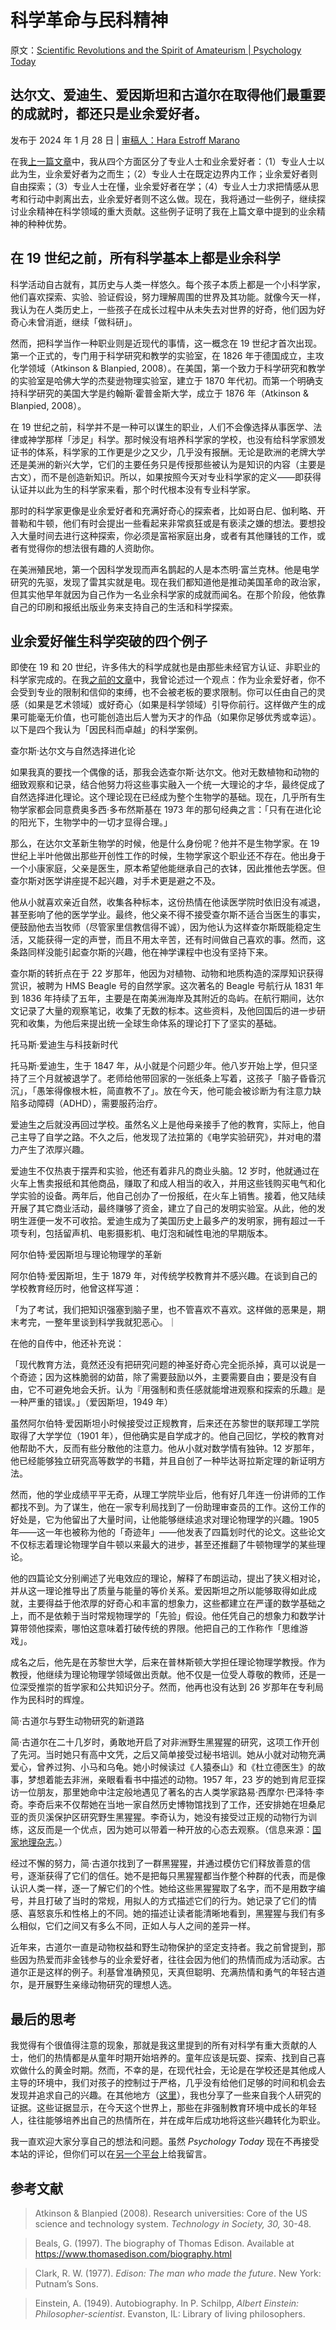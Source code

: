 # 科学革命与民科精神

原文：[Scientific Revolutions and the Spirit of Amateurism | Psychology Today](https://www.psychologytoday.com/us/blog/freedom-to-learn/202401/scientific-revolutions-and-the-spirit-of-amateurism)

## 达尔文、爱迪生、爱因斯坦和古道尔在取得他们最重要的成就时，都还只是业余爱好者。

发布于 2024 年 1 月 28 日 | [审稿人：Hara Estroff Marano](https://www.psychologytoday.com/us/docs/editorial-process)

在我[上一篇文章](https://www.psychologytoday.com/us/blog/freedom-to-learn/202401/in-praise-of-amateurism)中，我从四个方面区分了专业人士和业余爱好者：（1）专业人士以此为生，业余爱好者为之而生；（2）专业人士在既定边界内工作；业余爱好者则自由探索；（3）专业人士在懂，业余爱好者在学；（4）专业人士力求把情感从思考和行动中剥离出去，业余爱好者则不这么做。现在，我将通过一些例子，继续探讨业余精神在科学领域的重大贡献。这些例子证明了我在上篇文章中提到的业余精神的种种优势。

## 在 19 世纪之前，所有科学基本上都是业余科学

科学活动自古就有，其历史与人类一样悠久。每个孩子本质上都是一个小科学家，他们喜欢探索、实验、验证假设，努力理解周围的世界及其功能。就像今天一样，我认为在人类历史上，一些孩子在成长过程中从未失去对世界的好奇，他们因为好奇心未曾消逝，继续「做科研」。

然而，把科学当作一种职业则是近现代的事情，这一概念在 19 世纪才首次出现。第一个正式的，专门用于科学研究和教学的实验室，在 1826 年于德国成立，主攻化学领域（Atkinson & Blanpied, 2008）。在美国，第一个致力于科学研究和教学的实验室是哈佛大学的杰斐逊物理实验室，建立于 1870 年代初。而第一个明确支持科学研究的美国大学是约翰斯·霍普金斯大学，成立于 1876 年（Atkinson & Blanpied, 2008）。

在 19 世纪之前，科学并不是一种可以谋生的职业，人们不会像选择从事医学、法律或神学那样「涉足」科学。那时候没有培养科学家的学校，也没有给科学家颁发证书的体系，科学家的工作更是少之又少，几乎没有报酬。无论是欧洲的老牌大学还是美洲的新兴大学，它们的主要任务只是传授那些被认为是知识的内容（主要是古文），而不是创造新知识。所以，如果按照今天对专业科学家的定义——即获得认证并以此为生的科学家来看，那个时代根本没有专业科学家。

那时的科学家更像是业余爱好者和充满好奇心的探索者，比如哥白尼、伽利略、开普勒和牛顿，他们有时会提出一些看起来非常疯狂或是有亵渎之嫌的想法。要想投入大量时间去进行这种探索，你必须是富裕家庭出身，或者有其他赚钱的工作，或者有觉得你的想法很有趣的人资助你。

在美洲殖民地，第一个因科学发现而声名鹊起的人是本杰明·富兰克林。他是电学研究的先驱，发现了雷其实就是电。现在我们都知道他是推动美国革命的政治家，但其实他早年就因为自己作为一名业余科学家的成就而闻名。在那个阶段，他依靠自己的印刷和报纸出版业务来支持自己的生活和科学探索。

## 业余爱好催生科学突破的四个例子

即使在 19 和 20 世纪，许多伟大的科学成就也是由那些未经官方认证、非职业的科学家完成的。在我[之前的文章](https://www.psychologytoday.com/us/blog/freedom-to-learn/202401/in-praise-of-amateurism)中，我曾论述过一个观点：作为业余爱好者，你不会受到专业的限制和信仰的束缚，也不会被老板的要求限制。你可以任由自己的灵感（如果是艺术领域）或好奇心（如果是科学领域）引导你前行。这样做产生的成果可能毫无价值，也可能创造出后人誉为天才的作品（如果你足够优秀或幸运）。以下是四个我认为「因民科而卓越」的科学案例。

查尔斯·达尔文与自然选择进化论

如果我真的要找一个偶像的话，那我会选查尔斯·达尔文。他对无数植物和动物的细致观察和记录，结合他努力将这些事实融入一个统一大理论的才华，最终促成了自然选择进化理论。这个理论现在已经成为整个生物学的基础。现在，几乎所有生物学家都会同意费奥多西·多布然斯基在 1973 年的那句经典之言：「只有在进化论的阳光下，生物学中的一切才显得合理。」

那么，在达尔文革新生物学的时候，他是什么身份呢？他并不是生物学家。在 19 世纪上半叶他做出那些开创性工作的时候，生物学家这个职业还不存在。他出身于一个小康家庭，父亲是医生，原本希望他能继承自己的衣钵，因此推他去学医。但查尔斯对医学讲座提不起兴趣，对手术更是避之不及。

他从小就喜欢亲近自然，收集各种标本，这份热情在他读医学院时依旧没有减退，甚至影响了他的医学学业。最终，他父亲不得不接受查尔斯不适合当医生的事实，便鼓励他去当牧师（尽管家里信教信得不诚），因为他认为这样查尔斯既能稳定生活，又能获得一定的声誉，而且不用太辛苦，还有时间做自己喜欢的事。然而，这条路同样没能引起查尔斯的兴趣，他在神学课程中也没有坚持下来。

查尔斯的转折点在于 22 岁那年，他因为对植物、动物和地质构造的深厚知识获得赏识，被聘为 HMS Beagle 号的自然学家。这次著名的 Beagle 号航行从 1831 年到 1836 年持续了五年，主要是在南美洲海岸及其附近的岛屿。在航行期间，达尔文记录了大量的观察笔记，收集了无数的标本。这些资料，及他回国后的进一步研究和收集，为他后来提出统一全球生命体系的理论打下了坚实的基础。

托马斯·爱迪生与科技新时代

托马斯·爱迪生，生于 1847 年，从小就是个问题少年。他八岁开始上学，但只坚持了三个月就被退学了。老师给他带回家的一张纸条上写着，这孩子「脑子昏昏沉沉」，「愚笨得像根木桩，简直教不了」。放在今天，他可能会被诊断为有注意力缺陷多动障碍（ADHD），需要服药治疗。

爱迪生之后就没再回过学校。虽然名义上是他母亲接手了他的教育，实际上，他自己主导了自学之路。不久之后，他发现了法拉第的《电学实验研究》，并对电的潜力产生了浓厚兴趣。

爱迪生不仅热衷于摆弄和实验，他还有着非凡的商业头脑。12 岁时，他就通过在火车上售卖报纸和其他商品，赚取了和成人相当的收入，并用这些钱购买电气和化学实验的设备。两年后，他自己创办了一份报纸，在火车上销售。接着，他又陆续开展了其它商业活动，最终赚够了资金，建立了自己的发明实验室。从此，他的发明生涯便一发不可收拾。爱迪生成为了美国历史上最多产的发明家，拥有超过一千项专利，包括留声机、电影摄影机、电灯泡和碱性电池的早期版本。

阿尔伯特·爱因斯坦与理论物理学的革新

阿尔伯特·爱因斯坦，生于 1879 年，对传统学校教育并不感兴趣。在谈到自己的学校教育经历时，他曾这样写道：

「为了考试，我们把知识强塞到脑子里，也不管喜欢不喜欢。这样做的恶果是，期末考完，一整年里谈到科学我就犯恶心。｜

在他的自传中，他还补充说：

「现代教育方法，竟然还没有把研究问题的神圣好奇心完全扼杀掉，真可以说是一个奇迹；因为这株脆弱的幼苗，除了需要鼓励以外，主要需要自由；要是没有自由，它不可避免地会夭折。认为『用强制和责任感就能增进观察和探索的乐趣』是一种严重的错误。」（爱因斯坦，1949 年）

虽然阿尔伯特·爱因斯坦小时候接受过正规教育，后来还在苏黎世的联邦理工学院取得了大学学位（1901 年），但他确实是自学成才的。他自己回忆，学校的教育对他帮助不大，反而有些分散他的注意力。他从小就对数学情有独钟。12 岁那年，他已经能够独立研究高等数学的书籍，并且自创了一种毕达哥拉斯定理的新证明方法。

然而，他的学业成绩平平无奇，从理工学院毕业后，他有好几年连一份讲师的工作都找不到。为了谋生，他在一家专利局找到了一份助理审查员的工作。这份工作的好处是，它为他留出了大量时间，让他能够继续追求对理论物理学的兴趣。1905 年——这一年也被称为他的「奇迹年」——他发表了四篇划时代的论文。这些论文不仅标志着理论物理学自牛顿以来最大的进步，甚至还推翻了牛顿物理学的某些理论。

他的四篇论文分别阐述了光电效应的理论，解释了布朗运动，提出了狭义相对论，并从这一理论推导出了质量与能量的等价关系。爱因斯坦之所以能够取得如此成就，主要得益于他浓厚的好奇心和丰富的想象力，这些都建立在严谨的数学基础之上，而不是依赖于当时常规物理学的「先验」假设。他任凭自己的想象力和数学计算带领他探索，哪怕这意味着打破传统的界限。他把自己的工作称作「思维游戏」。

成名之后，他先是在苏黎世大学，后来在普林斯顿大学担任理论物理学教授。作为教授，他继续为理论物理学领域做出贡献。他不仅是一位受人尊敬的教师，还是一位深受推崇的哲学家和公共知识分子。然而，他再也没有达到 26 岁那年在专利局作为民科时的辉煌。

简·古道尔与野生动物研究的新道路

简·古道尔在二十几岁时，勇敢地开启了对非洲野生黑猩猩的研究，这项工作开创了先河。当时她只有高中文凭，之后又简单接受过秘书培训。她从小就对动物充满爱心，曾养过狗、小马和乌龟。她小时候读过《人猿泰山》和《杜立德医生》的故事，梦想着能去非洲，亲眼看看书中描述的动物。1957 年，23 岁的她到肯尼亚探访一位朋友，那里她命中注定般地遇见了著名的古人类学家路易·西摩尔·巴泽特·李奇。李奇后来不仅帮她在当地一家自然历史博物馆找到了工作，还安排她在坦桑尼亚的贡贝溪保护区研究野生黑猩猩。李奇认为，她没有接受过正规的动物行为训练，这反而是一个优点，因为她可以带着一种开放的心态去观察。（信息来源：[国家地理杂志](https://education.nationalgeographic.org/resource/jane-goodall/)。）

经过不懈的努力，简·古道尔找到了一群黑猩猩，并通过模仿它们释放善意的信号，逐渐获得了它们的信任。她不是把每只黑猩猩都当作整个种群的代表，而是像认识人类一样，逐一了解它们的个性。她给这些黑猩猩取了名字，而不是用数字编号，并且打破了当时的常规，用拟人的方式描述它们的行为。她记录了它们的情感、喜怒哀乐和性格上的不同。她的描述让读者能清晰地看到，黑猩猩与我们有多么相似，它们之间又有多么不同，正如人与人之间的差异一样。

近年来，古道尔一直是动物权益和野生动物保护的坚定支持者。我之前曾提到，那些因为热爱而非金钱参与的业余爱好者，往往会因为他们的热情而成为活动家。古道尔正是这样的例子。利基曾准确预见，天真但聪明、充满热情和勇气的年轻古道尔，是开展野生亲缘动物研究的理想人选。

## 最后的思考

我觉得有个很值得注意的现象，那就是我这里提到的所有对科学有重大贡献的人士，他们的热情都是从童年时期开始培养的。童年应该是玩耍、探索、找到自己喜欢做什么的黄金时期。然而，不幸的是，在现代社会，无论是在学校还是其他成人主导的环境中，我们对孩子的控制过于严格，几乎没有给他们足够的时间和机会去发现并追求自己的兴趣。在其他地方（[这里](https://www.psychologytoday.com/us/blog/freedom-to-learn/201811/how-schools-thwart-passions)），我也分享了一些来自我个人研究的证据。这些证据显示，在今天这个世界上，那些在非强制教育环境中成长的年轻人，往往能够培养出自己的热情所在，并在成年后成功地将这些兴趣转化为职业。

我一直欢迎大家分享自己的想法和问题。虽然 *Psychology Today* 现在不再接受本站的评论，但你们可以在[另一个平台](https://petergray.substack.com/p/28-great-amateurs-in-science)上给我留言。

## 参考文献

> Atkinson & Blanpied (2008). Research universities: Core of the US science and technology system. *Technology in Society, 30,* 30-48.

>

> Beals, G. (1997). The biography of Thomas Edison. Available at https://www.thomasedison.com/biography.html

>

> Clark, R. W. (1977). *Edison: The man who made the future*. New York: Putnam’s Sons.

>

> Einstein, A. (1949). Autobiography. In P. Schilpp, *Albert Einstein: Philosopher-scientist*. Evanston, IL: Library of living philosophers.